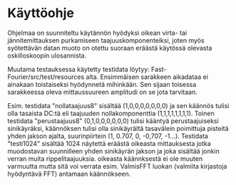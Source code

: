 # Käyttöohje

Ohjelmaa on suunniteltu käytännön hyödyksi oikean virta- tai jännitemittauksen purkamiseen taajuuskomponenteiksi, joten 
myös syötettävän datan muoto on otettu suoraan eräästä käytössä olevasta oskilloskoopin ulosannista.

Muutama testauksessa käytetty testidata löytyy: Fast-Fourier/src/test/resources alta.
Ensimmäisen sarakkeen aikadataa ei ainakaan toistaiseksi hyödynnetä mihinkään. Sen sijaan toisessa sarakkeessa oleva
mittaussuureen amplitudi on se jota tarvitaan.

Esim. testidata "nollataajuus8" sisältää (1,0,0,0,0,0,0,0) ja sen käännös tulisi olla tasaista DC:tä eli taajuuden
 nollakomponenttia (1,1,1,1,1,1,1,1).
Toinen testidata "perustaajuus8" (0,1,0,0,0,0,0,0) tulisi kääntyä perustaajuiseksi sinikäyräksi, käännöksen tulisi
olla sinikäyrältä tasavälein poimittuja pisteitä yhden jakson ajalta, suurinpiirtein (1, 0.707, 0, -0,707, -1...).
Testidata "testi1024" sisältää 1024 näytettä eräästä oikeasta mittauksesta jotka muodostavan suunnilleen yhden
 sinikäyrän jakson ja joka sisältää jonkin verran muita rippelitaajuuksia. oikeasta käännksestä ei ole muuten varmuutta mutta sitä voi verrata esim. ValmisFFT luokan (valmiita kirjastoja hyödyntävä FFT) antamaan käännökseen.


 
